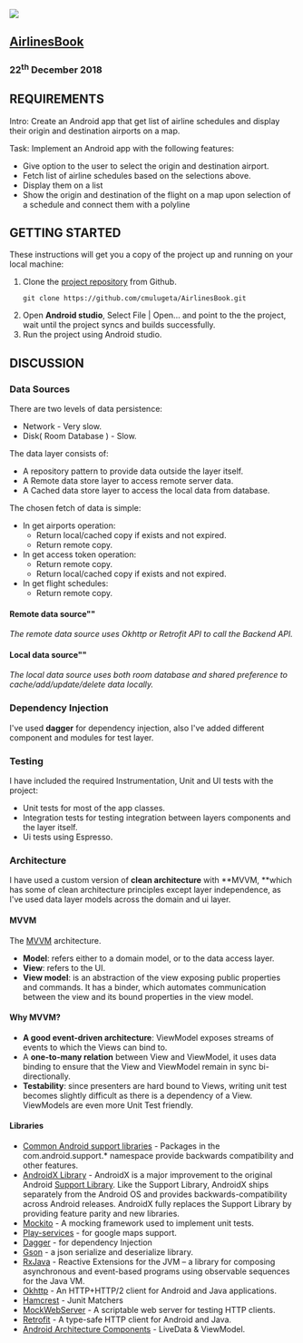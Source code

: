 ![](https://github.com/cmulugeta/AirlinesBook/blob/master/art/airlines.gif)

##  **[AirlinesBook](https://github.com/cmulugeta/AirlinesBook)** 

### **22<sup>th</sup> December 2018**

## REQUIREMENTS

Intro: Create an Android app that get list of airline schedules and display their origin and destination airports on a map.

Task: Implement an Android app with the following features:

 - Give option to the user to select the origin and destination airport.
 - Fetch list of airline schedules based on the selections above.
 - Display them on a list
 - Show the origin and destination of the flight on a map upon selection of a schedule and connect them with a polyline

## GETTING STARTED	

These instructions will get you a copy of the project up and running on your local machine:

1.  Clone the [project repository](https://github.com/cmulugeta/AirlinesBook) from Github.
    ```
    git clone https://github.com/cmulugeta/AirlinesBook.git
    ```
1.  Open **Android studio**, Select File | Open... and point to the the project, wait until the project syncs and builds successfully.
1.  Run the project using Android studio.

## DISCUSSION 

###  Data Sources
There are two levels of data persistence: 
*   Network - Very slow.
*   Disk( Room Database ) - Slow.

The data layer consists of:
*   A repository pattern to provide data outside the layer itself.
*   A Remote data store layer to access remote server data.
*   A Cached data store layer to access the local data from database.

The chosen fetch of data is simple:
*   In get airports operation:
    *   Return local/cached copy if exists and not expired.
    *   Return remote copy.
*   In get access token operation: 
    *   Return remote copy.
    *   Return local/cached copy if exists and not expired.
*   In get flight schedules:
    *   Return remote copy.

#### **Remote data source""**
_The remote data source uses Okhttp or Retrofit API to call the Backend API._
#### **Local data source""**
_The local data source uses both room database and shared preference to cache/add/update/delete data locally._

### Dependency Injection
I've used **dagger** for dependency injection, also I've added different component and modules for test layer.

### Testing
I have included the required Instrumentation, Unit and UI tests with the project:
*   Unit tests for most of the app classes.
*   Integration tests for testing integration between layers components and the layer itself.
*   Ui tests using Espresso.

### Architecture
I have used a custom version of **clean architecture** with **MVVM, **which has some of clean architecture principles except layer independence, as I've used data layer models across the domain and ui layer.

#### **MVVM**
The [MVVM](https://en.wikipedia.org/wiki/Model%E2%80%93view%E2%80%93viewmodel) architecture.
*   **Model**: refers either to a domain model, or to the data access layer.
*   **View**: refers to the UI.
*   **View model**: is an abstraction of the view exposing public properties and commands. It has a binder, which automates communication between the view and its bound properties in the view model. 

#### **Why MVVM?**
*   **A good event-driven architecture**: ViewModel exposes streams of events to which the Views can bind to.
*   A **one-to-many relation** between View and ViewModel, it uses data binding to ensure that the View and ViewModel remain in sync bi-directionally.
*   **Testability**: since presenters are hard bound to Views, writing unit test becomes slightly difficult as there is a dependency of a View. ViewModels are even more Unit Test friendly.

#### **Libraries**
*   [Common Android support libraries](https://developer.android.com/topic/libraries/support-library/index.html) - Packages in the com.android.support.* namespace provide backwards compatibility and other features.
*   [AndroidX Library](https://developer.android.com/jetpack/androidx/) - AndroidX is a major improvement to the original Android [Support Library](https://developer.android.com/topic/libraries/support-library/index). Like the Support Library, AndroidX ships separately from the Android OS and provides backwards-compatibility across Android releases. AndroidX fully replaces the Support Library by providing feature parity and new libraries.
*   [Mockito](http://site.mockito.org/) - A mocking framework used to implement unit tests.
*   [Play-services](https://developers.google.com/maps/documentation/android-sdk/intro) - for google maps support.
*   [Dagger](https://github.com/google/dagger) - for dependency Injection
*   [Gson](https://github.com/google/gson) - a json serialize and deserialize library.
*   [RxJava](https://github.com/ReactiveX/RxJava) - Reactive Extensions for the JVM – a library for composing asynchronous and event-based programs using observable sequences for the Java VM. 
*   [Okhttp](http://square.github.io/okhttp/) - An HTTP+HTTP/2 client for Android and Java applications.
*   [Hamcrest](http://hamcrest.org/JavaHamcrest/) -  Junit Matchers
*   [MockWebServer](https://github.com/square/okhttp/tree/master/mockwebserver) - A scriptable web server for testing HTTP clients.
*   [Retrofit](https://square.github.io/retrofit/) - A type-safe HTTP client for Android and Java.
*   [Android Architecture Components](https://developer.android.com/topic/libraries/architecture/) - LiveData & ViewModel.
